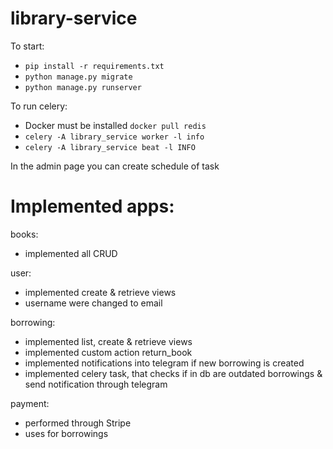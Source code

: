 # library-service

To start:
 - `pip install -r requirements.txt`
 - `python manage.py migrate`
 - `python manage.py runserver`

To run celery:
 - Docker must be installed `docker pull redis`
 - `celery -A library_service worker -l info`
 - `celery -A library_service beat -l INFO`

In the admin page you can create schedule of task


# Implemented apps:

books:
- implemented all CRUD

user:
- implemented create & retrieve views
- username were changed to email

borrowing:
- implemented list, create & retrieve views
- implemented custom action return_book
- implemented notifications into telegram if new borrowing is created
- implemented celery task, that checks if in db are outdated borrowings & send notification through telegram

payment:
- performed through Stripe
- uses for borrowings